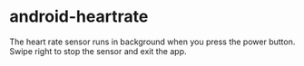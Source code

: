 # android-heartrate

The heart rate sensor runs in background when you press the power button. Swipe right to stop the sensor and exit the app.